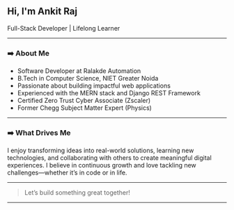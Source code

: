 ## Hi, I'm Ankit Raj

Full-Stack Developer | Lifelong Learner

---

### ➡️ About Me

- Software Developer at Ralakde Automation
- B.Tech in Computer Science, NIET Greater Noida  
- Passionate about building impactful web applications  
- Experienced with the MERN stack and Django REST Framework
- Certified Zero Trust Cyber Associate (Zscaler)  
- Former Chegg Subject Matter Expert (Physics)

---

### ➡️ What Drives Me

I enjoy transforming ideas into real-world solutions, learning new technologies, and collaborating with others to create meaningful digital experiences. I believe in continuous growth and love tackling new challenges—whether it’s in code or in life.

---

> Let’s build something great together!

---
